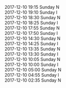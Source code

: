 2017-12-10 19:15 Sunday  N  
2017-12-10 19:10 Sunday  I  
2017-12-10 18:30 Sunday  N  
2017-12-10 18:25 Sunday  I  
2017-12-10 17:55 Sunday  N  
2017-12-10 17:50 Sunday  I  
2017-12-10 14:30 Sunday  N  
2017-12-10 14:25 Sunday  I  
2017-12-10 13:35 Sunday  N  
2017-12-10 13:30 Sunday  I  
2017-12-10 10:05 Sunday  N  
2017-12-10 10:00 Sunday  I  
2017-12-10 05:00 Sunday  N  
2017-12-10 04:55 Sunday  I  
2017-12-10 02:35 Sunday  N  
